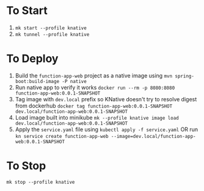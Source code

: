 # To Start
1. `mk start --profile knative`
2. `mk tunnel --profile knative`

# To Deploy

1. Build the `function-app-web` project as a native image using `mvn spring-boot:build-image -P native`
2. Run native app to verify it works `docker run --rm -p 8080:8080 function-app-web:0.0.1-SNAPSHOT`
3. Tag image with `dev.local` prefix so KNative doesn't try to resolve digest from dockerhub `docker tag function-app-web:0.0.1-SNAPSHOT dev.local/function-app-web:0.0.1-SNAPSHOT`
3. Load image built into minikube `mk --profile knative image load dev.local/function-app-web:0.0.1-SNAPSHOT`
4. Apply the `service.yaml` file using `kubectl apply -f service.yaml` OR run `kn service create function-app-web --image=dev.local/function-app-web:0.0.1-SNAPSHOT`

# To Stop
`mk stop --profile knative`